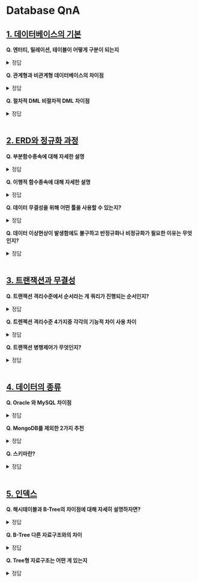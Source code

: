 # Database QnA

## [1. 데이터베이스의 기본](https://github.com/DE-multi/CS_study/blob/main/Database/1.%20%EB%8D%B0%EC%9D%B4%ED%84%B0%EB%B2%A0%EC%9D%B4%EC%8A%A4%EC%9D%98%20%EA%B8%B0%EB%B3%B8.md)  
  
**Q. 엔터티, 릴레이션, 테이블이 어떻게 구분이 되는지**  
<details>
<summary>정답</summary>
<br>  
  
  - 엔터티는 논리적인구조 테이블은 물리적인 구조를 가지고있는것이 가장 큰 차이이다
  - 엔터티(논리모델) 테이블(물리모델)
  - 엔터티는 물리모델링 안에서는 테이블이 될수있지만 논리모델에서는 테이블이 될수없다
  - 릴레이션이 곧 테이블이다
</details>

**Q. 관계형과 비관계형 데이터베이스의 차이점**    
<details>
<summary>정답</summary>
<br>
   
  - **관계형 DB**
    - 데이터의 무결성을 보장한다
    - 기존에 작성한 스키마를 수정하기어렵다
    - 일반적인 정렬 , 탐색 , 분류가 빠르다
    - 빅데이터를 처리하는데 비효율적이다
  - **비관계형 DB**
    - 스키마의 대한 정의가 없다
    - 관계형과 다르게 PK, FK, JOIN의 관계를 정의 하지 않는다
    - 복잡한 데이터 구조를 표현 가능하다
    - 확장성과 유연성이 뛰어나다
    - 쿼리 처리시 데이터를 파싱 후 연산을 해야해서 큰 크기의 document를 다룰 때는 성능이 저하된다
  - **차이점**
    - 가장 큰차이는 스키마의 정의 비관계형DB는 스키마의 정의가없다
    - 막대한 데이터의 양은 비관계형DB가 용이하다
    - 관계형은 수직형확장(서버향상) 비관계형은 수직 수평적확장(서버향상,데이터베이스의 분산)
</details>

**Q. 절차적 DML 비절차적 DML 차이점**    
<details>
<summary>정답</summary>
<br>
  
  - **절차적DML**
    - 절차적 언어란 개발자가 처리절차를 처음부터 끝까지 정해주어야 하는 언어이다 (예 : JAVA, C) 
  - **비절차적DML**
    - 컴퓨터의 실행순서에 관계 없이 처리내용을 기술할수있는 프로그램언어 
    - 문제에 대한 처리를 바로 실행할수있습니다 (예 : 데이터베이스 언어[쿼리])

</details>
<br>

## [2. ERD와 정규화 과정](https://github.com/DE-multi/CS_study/blob/main/Database/2.%20ERD%EC%99%80%20%EC%A0%95%EA%B7%9C%ED%99%94%EA%B3%BC%EC%A0%95.md)

**Q. 부분함수종속에 대해 자세한 설명**  
<details>
<summary>정답</summary>
<br>

**부분함수종속**  
- 릴레이션에서 기본키가 복합키일 경우 기본키를 구성하는 속성 중 일부에게 종속된 경우   
- 부분함수종속 상태를 제거해주는 것이 제2정규화 과정
- 제2정규형은 릴레이션이 제1정규형이며 기본키가 아닌 속성이 기본키에 "완전함수종속"인 상태여야 함.
   
![image](https://user-images.githubusercontent.com/108858076/209050031-124139db-4d43-4fa5-9056-4c42ab26373e.png)  
  - 기본키는 (이름, 성별)이며, 아래와 같은 관계 성립
    - (이름,성별) -> 주소  
    - (이름,성별) -> 지역번호  
  - 하지만 기본키의 부분집합인 (이름)에 대해 이외의 관계도 성립
    - (이름) -> (주소)  
   
- 이 경우가 본키가 여러 속성으로 구성되어 있을 경우 기본키를 구성하는 속성 중 일부에게 종속된 경우, 즉 **부분함수종속**
</details>

**Q. 이행적 함수종속에 대해 자세한 설명**  
<details>
<summary>정답</summary>
<br>
  
**이행적 함수종속**  
- 릴레이션에서 X, Y, Z라는 3 개의 속성이 있을 때 X→Y, Y→Z 이란 종속 관계가 있을 경우, X→Z가 성립될 때 이행적 함수 종속이라고 합니다. 즉, X를 알면 Y를 알고 그를 통해 Z를 알 수 있는 경우  
- 기본키가 아닌 모든 속성이 이행적 함수종속인 상태라면 제3정규화 과정 필요
- 제3정규형은 릴레이션이 제2정규형이며 기본키가 아닌 모든 속성이 "이행적 함수종속(transitive FD) 을 만족하지 않는" 상태여야 함.
  
![image](https://user-images.githubusercontent.com/108858076/209050031-124139db-4d43-4fa5-9056-4c42ab26373e.png)  
  - X(이름, 성별) -> Y(주소) 
  - X(이름,성별) -> Z(지역번호)
    - 또한 Y(주소) -> Z(지역)의 관계도 성립
    - X -> Z의 관계에서 X에 의한 Z값의 결정은 X->Y->Z에 의해 결정된 관계
  
- 이러한 관계가 **이행적 함수종속**
  
  [참고 블로그](https://developer111.tistory.com/80)
</details>


**Q. 데이터 무결성을 위해 어떤 툴을 사용할 수 있는지?**  
<details>
<summary>정답</summary>
<br>
  
정규화가 가능한 관계형 데이터베이스인 경우 데이터 무결성을 위해 Oracle이나 Mysql 등을 이용하여 정규화를 진행
  
</details>

**Q. 데이터 이상현상이 발생함에도 불구하고 반정규화나 비정규화가 필요한 이유는 무엇인지?**  
<details>
<summary>정답</summary>
<br>  

- 비정규화란 하나 이상의 테이블에 데이터를 중복하여 배치하는 최적화 기법으로 시스템의 성능향상과 개발 및 운영의 편의성등을 위해 정규화된 데이터 모델을 통합, 중복, 분리하는 과정.
  - 즉, 의도적으로 정규화 원칙을 위배하는 것.
- 데이터 간의 일관성이 깨질 수 있고 데이터를 중복하여 저장하므로 더 많은 저장공간이 필요하지만 1. 과도한 정규화 과정으로 인한 join 비용을 줄여주어 데이터 조회시간을 줄일 수 있고, 2. 쿼리도 간단해짐에 따라 버그 발생 가능성도 줄어든다. 3. 또한 높은 규모 확장성을 실현할 수 있다.
  
</details>

<br>
  
## [3. 트랜잭션과 무결성](https://github.com/DE-multi/CS_study/blob/main/Database/3.%20%ED%8A%B8%EB%9E%9C%EC%9E%AD%EC%85%98%EA%B3%BC%20%EB%AC%B4%EA%B2%B0%EC%84%B1.md)
  
**Q. 트랜잭션 격리수준에서 순서라는 게 쿼리가 진행되는 순서인지?**  
<details>
<summary>정답</summary>
<br>
  
![Untitled](https://user-images.githubusercontent.com/61510481/208989023-e1e4b0b7-d16b-4b80-9ed0-ce65024ed417.png)
    
**A. 쿼리 또는 쿼리 묶음이 진행되는 순서를 말함.**
</details>

**Q. 트렌젝션 격리수준 4가지중 각각의 기능적 차이 사용 차이**  
<details>
<summary>정답</summary>
<br>
 ![lock](https://user-images.githubusercontent.com/61510481/208989763-f054ed5c-1c73-4ca7-9bd2-09e14f2a73fb.png) 
**A.  SERIALIZABLE 격리수준에서는 위와 같이 트랙잭션이 수행중이라면 수정/삭제/추가 등의 기능은 락이 걸려 사용 할 수 없으며, REPETABLE READ 에서는 수정/삭제 불가능 정도의 차이가 있음. 모든 격리 수준에서 일반적인 조회는 가능함.**

</details>

**Q. 트랜잭션 병행제어가 무엇인지?**  
<details>
<summary>정답</summary>
<br>
  
 **A. 병행제어는 여러개의 트랜잭션이 실행 될 때 동시에 실행되는 트랜잭션들이 데이터베이스의 일관성을 파괴하지 않도록 상호작용을 제어하는 것.**
    
**병행제어의 목적**

  - 데이터베이스의 공유를 최대화한다.
  - 시스템의 활용도를 최대화한다.
  - 데이터베이스의 일관성을 유지한다.
  - 사용자에 대한 응답시간을 최소화한다.

**병행제어를 하지 않을 때 발생하는 문제**

  - 갱신 분실(lost update)은 하나의 트랜잭션이 수행한 데이터 변경 연산의 결과를 다른 트랜잭션이 덮어써 변경 연산이 무효화되는 것이다.
  - 모순성(inconsistency)은 하나의 트랜잭션이 여러 개의 데이터 변경 연산을 실행할 때 일관성 없는 상태의 DB에서 데이터를 가져와 연산을 실행함으로써 모순된 결과가 발생하는 것이다.
  - 연쇄복귀는(Cascading Rollback) 병행수행되던 트랜잭션들 중 어느 하나에 문제가 생겨 Rollback하는 경우 다른 트랜잭션도 함께 Rollback되는 현상
  - 비완료 의존성 (uncommitted Dependency)은 하나의 트랜잭션 수행이 실패한 후 회복하기 전에 다른 트랜잭션이 실패한 갱신 결과를 참조하는 현상
  을 말한다.

</details>

<br>
  
## [4. 데이터의 종류](https://github.com/DE-multi/CS_study/blob/main/Database/4.%20%EB%8D%B0%EC%9D%B4%ED%84%B0%EB%B2%A0%EC%9D%B4%EC%8A%A4%EC%9D%98%20%EC%A2%85%EB%A5%98.md)
  
**Q. Oracle 와 MySQL 차이점**  
<details>
<summary>정답</summary>
<br>

| |Oracle|MySQL|
|:---|:---|:---|
|구조적 차이|DB 서버가 통합된 하나의 스토리지를 공유하는 방식|DB 서버마다 독립적인 스토리지를 할당하는 방식|
|조인 방식의 차이|중첩 루프 조인, 해시 조인, 소트 머지 조인 방식을 제공|중첩 루프 조인 방식을 제공|
|확장성 차이|별도의 DBMS을 설치해 사용할 수 없음|별도의 DBMS을 설치해 사용할 수 있음|
|메모리 사용율의 차이|메모리 사용율이 커서 최소 수백MB 이상이 되어야 설치 가능|메모리 사용율이 낮아서 1MB 환경에서도 설치 가능|
|파티셔닝|Local Partion Index, Global Partion Index 지원|Local Partion Index 지원|
|힌트 방식|힌트에 문법적 오류가 있으면 힌트를 무시하고 쿼리를 수행|힌트에 문법적 오류가 있으면 오류를 발생시킴|

</details>

**Q. MongoDB를 제외한 2가지 추천**  
<details>
<summary>정답</summary>
<br>

|분류|유형|DBMS|
|:---|:---|:---|
|Key-Value|Key와 Value의 쌍으로 데이터가 저장되는 유형|Cassandra DB, Dynamo DB, Redis|
|Column-Based|열 별로 연속적으로 저장하는 것|HBase, Cassandra DB, Hypertable|
|Document-Oriented|JSON, XML과 같은 Collection 데이터 모델 구조|Mongo DB, Cough DB|
|Graph|Nodes, Relationship, Key-Value 데이터 모델, 데이터 간의 관계를 그래프로 형성하고 통합 검색을 빠르게 할 수 있음|Neo4J|

</details>

**Q. 스키마란?**  
<details>
<summary>정답</summary>
<br>

스키마는 데이터베이스의 구조와 제약 조건에 관한 전반적인 명세를 기술한 메타데이터의 집합이다.

- 스키마의 3계층

    ![image](https://user-images.githubusercontent.com/108858121/208924471-010b410a-ef23-45a5-b554-496e82621745.png)

    - 외부 스키마  
    사용자나 응용프로그래머가 각 개인의 입장에서 필요로 하는 데이터베이스의 논리적 구조를 정의함

    - 개념 스키마  
    데이터베이스의 전체적인 논리 구조로서 모든 응용 프로그램이나 사용자들이 필요로 하는 데이터를 종합한 조직 전체의 데이터베이스로 하나만 존재함

    - 내부 스키마
    물리적 저장장치의 입장에서 DB가 저장되는 방법을 기술함 실제로 저장될 내부 레코드 형식, 내부 레코드의 물리적 순서, 인덱스 유무 등에 관함

</details>

<br>

## [5. 인덱스](https://github.com/DE-multi/CS_study/blob/main/Database/5.%20%EC%9D%B8%EB%8D%B1%EC%8A%A4.md)
  
**Q. 해시테이블과 B-Tree의 차이점에 대해 자세히 설명하자면?**  
<details>
<summary>정답</summary>
<br>
||해시테이블|B-Tree|
|특징|Key값을 이용해 고유한 index를 생성하여 그 index에 저장된 값을 꺼내오는 구조|이진 트리를 확장해 하나의 노드가 가질 수 있는 자식 노드의 최대 숫자가 2보다 큰 트리|
|시간복잡도|O(1)|O(logN)|
|강점|등호 연산|등호,부등호 연산|
</details>

**Q. B-Tree 다른 자료구조와의 차이**  
<details>
<summary>정답</summary>
<br>
탐색 성능을 높이기 위해 모든 leaf node가 같은 level로 유지되도록 밸런스를 맞춰준다. 자식 node의 개수가 2개 이상이며, node 내의 key가 1개 이상일 수 있다.
</details>

**Q. Tree형 자료구조는 어떤 게 있는지**  
<details>
<summary>정답</summary>
<br>

|종류|특징|
|:---|:---|
|이진 트리(Binary tree)|부모 노드 밑의 자식 노드 개수(=차수, degree)를 최대 2개로 제한하는, 트리의 가장 간단한 형태의 트리|
|이진 탐색 트리(Binary Search Tree, BST)|이진 트리의 일종으로, 노드의 왼쪽 가지에는 노드의 값보다 작은 값들만 있고, 오른쪽 가지에는 큰 값들만 있도록 구성된 트리|
|Ternary tree|열 별로 연속적으로 저장하는 트리|
|AVL-tree|모든 노드에서 오른쪽 트리와 왼쪽 트리의 높이(height)의 차이가 1 이하로만 나는 트리|
|Red-black tree|왼쪽, 혹은 오른쪽 자식 노드가 없는 노드의 링크를 중위탐색시 선행노드, 혹은 후속노드로 연결해놓은 이진 트리|
</details>

<br>
